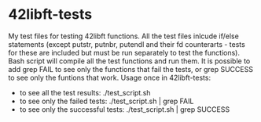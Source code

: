 # 42libft-tests
My test files for testing 42libft functions.
All the test files inlcude if/else statements (except putstr, putnbr, putendl and their fd counterarts - tests for these are included but must be run separately to test the functions). Bash script will compile all the test functions and run them. It is possible to add grep FAIL to see only the functions that fail the tests, or grep SUCCESS to see only the funtions that work.
Usage once in 42libft-tests: 
- to see all the test results: ./test_script.sh 
- to see only the failed tests: ./test_script.sh | grep FAIL
- to see only the successful tests: ./test_script.sh | grep SUCCESS
